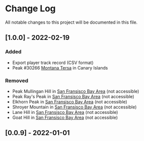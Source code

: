 # Change Log
All notable changes to this project will be documented in this file.
 
## [1.0.0] - 2022-02-19
 
### Added
- Export player track record (CSV format)
- Peak #30266 [Montana Tersa](http://keepachangelog.com/) in Canary Islands

### Removed
- Peak Mullingan Hill in [San Fransisco Bay Area](http://peakmaster.top/en/zones/93) (not accessible)    
- Peak Ray's Peak in [San Fransisco Bay Area](http://peakmaster.top/en/zones/93) (not accessible)
- Elkhorn Peak in [San Fransisco Bay Area](http://peakmaster.top/en/zones/93) (not accessible)
- Shroyer Mountain in [San Fransisco Bay Area](http://peakmaster.top/en/zones/93) (not accessible)
- Lane Hill in [San Fransisco Bay Area](http://peakmaster.top/en/zones/93) (not accessible)
- Goat Hill in [San Fransisco Bay Area](http://peakmaster.top/en/zones/93) (not accessible)

## [0.0.9] - 2022-01-01

